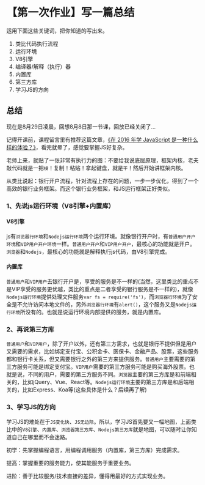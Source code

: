 # 【第一次作业】写一篇总结

运用下面这些关键词，把你知道的写出来。

1. 类比代码执行流程
2. 运行环境
3. V8引擎
4. 编译器/解释（执行）器 
5. 内置库
6. 第三方库
7. 学习JS的方向


## 总结

现在是8月29日凌晨，回想8月8日那一节课，回放已经关闭了... 

记得开课前，课程留言里有推荐这篇文章，[《在 2016 年学 JavaScript 是一种什么样的体验？》](https://zhuanlan.zhihu.com/p/22782487)，看完就晕了，感觉要掌握JS好复杂。

老师上来，就贴了一张非常有执行力的图：不要给我说底层原理，框架内核，老夫敲代码就是一把`梭`！复制！粘贴！拿起键盘，就是`干`！然后开始讲框架内核。

从类比说起：银行开户流程，针对流程上存在的问题，一步一步优化，得到了一个高效的银行业务框架。而这个银行业务框架，和JS运行框架正好类似。

### 1、先说js运行环境（V8引擎+内置库）

#### V8引擎
js有`浏览器行环境`和`Nodejs运行环境`两个运行环境。就像银行开户时，有`普通用户开户环境`和`VIP用户开户环境`一样。`普通用户开户`和`VIP用户开户`，最核心的功能就是开户。`浏览器`和`Nodejs`，最核心的功能就是解释执行js代码，由V8引擎完成。


#### 内置库
`普通用户`和`VIP用户`去银行开户是，享受的服务是不一样的(当然，这里类比的重点不是VIP享受的服务更优越，类比的重点是二者享受的银行服务是不一样的)，就像`Nodejs运行环境`提供处理文件服务`var fs = require('fs')`，而`浏览器行环境`为了安全是不允许访问本地文件的，另外`浏览器行环境`有`alert()`，这个服务又是`Nodejs运行环境`所没有的。也就是说运行环境内部提供的服务，就是内置库。

### 2、再说第三方库
`普通用户`和`VIP用户`，除了开户以外，还有第三方需求，也就是银行不提供但是用户又需要的需求，比如绑定支付宝、公积金卡、医保卡、金融产品、股票，这些服务都和银行卡关系，但又需要银行之外的第三方来提供服务。`普通用户`主要需要的第三方服务可能是绑定支付宝。`VIP用户`需要的第三方服务可能是购买海外股票。也就是说，不同的用户，需要的第三方服务不同。`浏览器`主要的第三方库是和前端相关的，比如jQuery、Vue、React等。`Nodejs运行环境`主要的第三方库是和后端相关的，比如Express、Koa等(这些具体是什么？后续再了解)

### 3、学习JS的方向

学习JS的难处在于`JS变化快`、`JS无边际`。所以，学习JS首先要又一幅地图，上面类比中的`V8引擎`、`内置库`、`浏览器第三方库`、`Nodejs第三方库`就是地图，可以随时让你知道自己在哪里而不会迷路。

初学：先掌握编程语言，用编程调用服务（内置库，第三方库）完成需求。

提高：掌握重要的服务能力，使其能服务于重要业务。

进阶：善于比较服务/技术直接的差异，懂得用最好的方式实现业务。






